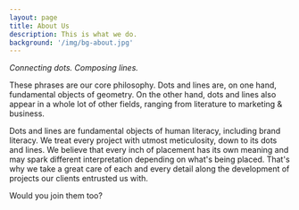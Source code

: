 ```yaml
---
layout: page
title: About Us
description: This is what we do.
background: '/img/bg-about.jpg'
---
```


<p><em>Connecting dots. Composing lines.</em></p>

<p>These phrases are our core philosophy. Dots and lines are, on one hand, fundamental objects of geometry. On the other hand, dots and lines also appear in a whole lot of other fields, ranging from literature to marketing & business.</p>

<p>Dots and lines are fundamental objects of human literacy, including brand literacy. We treat every project with utmost meticulosity, down to its dots and lines. We believe that every inch of placement has its own meaning and may spark different interpretation depending on what's being placed. That's why we take a great care of each and every detail along the development of projects our clients entrusted us with.</p>

<p>Would you join them too?</p>